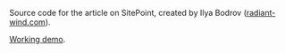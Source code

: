 Source code for the []() article on
SitePoint,
created by Ilya Bodrov ([radiant-wind.com](http://radiant-wind.com)).

[Working demo](http://sitepoint-poller.herokuapp.com/).